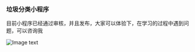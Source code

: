### 垃圾分类小程序

目前小程序已经通过审核，并且发布，大家可以体验下，在学习的过程中遇到问题，可以咨询我

![Image text]( https://file.xiaomutong.com.cn/gh_d2778c07ec2e_1280.jpg )
